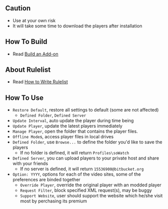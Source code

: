 ## Caution

- Use at your own risk
- It will take some time to download the players after installation

## How To Build

- Read [Build an Add-on](https://github.com/jc3213/Misc/blob/master/Manual/en-US/HowToBuild.md)

## About Rulelist

- Read [How to Write Rulelist](https://github.com/jc3213/Misc/blob/master/Manual/en-US/soWatch.rulelist.md)

## How To Use

- `Restore Default`, restore all settings to default (some are not affected)
  - `Defined Folder`, `Defined Server`
- `Update Interval`, auto update the player during time being
- `Update Player`, update the latest players immediately
- `Manage Player`, open the folder that contains the player files.
- `Offline Mode`s, access player files in local drives
- `Defined Folder`,  use `Browse...` to define the folder you'd like to save the players
  - If no folder is defined, it will return `Profiles\soWatch`
- `Defined Server`, you can upload players to your private host and share with your friends
  - If no server is defined, it will return `15536900@bitbucket.org`
- `Option: YYYY`, options for each of the video sites, some of the preferences are binded together
  - `Override Player`, override the original player with an modded player
  - `Request Filter`, block specified XML request(s), may be buggy
  - `Support Website`, user should support the website which he/she visit most by perchasing its premium

